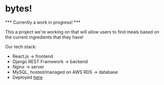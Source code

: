 # bytes!

*** Currently a work in progress! ***

This a project we're working on that will allow users to find meals based on the current ingredients that they have!

Our tech stack:

- React.js -> frontend
- Django REST Framework -> backend
- Nginx -> server
- MySQL, hosted/managed on AWS RDS -> database
- Deployed [here](https://bytes.ndlug.org)




